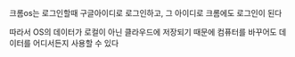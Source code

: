 크롬os는 로그인할때 구글아이디로 로그인하고, 그 아이디로 크롬에도 로그인이 된다

따라서 OS의 데이터가 로컬이 아닌 클라우드에 저장되기 때문에
컴퓨터를 바꾸어도 데이터를 어디서든지 사용할 수 있다

